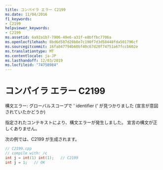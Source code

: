 ```yaml
---
title: コンパイラ エラー C2199
ms.date: 11/04/2016
f1_keywords:
- C2199
helpviewer_keywords:
- C2199
ms.assetid: 6a92a1b7-7906-49e6-a31f-e8bffbc7706a
ms.openlocfilehash: 8bd6d587d28b8e7c190f7d3d58448fda501796cf
ms.sourcegitcommit: 16fa847794b60bf40c67d20f74751a67fccb602e
ms.translationtype: MT
ms.contentlocale: ja-JP
ms.lasthandoff: 12/03/2019
ms.locfileid: "74758984"
---
```

# <a name="compiler-error-c2199"></a>コンパイラ エラー C2199

構文エラー: グローバルスコープで ' identifier (' が見つかりました (宣言が意図されていたかどうか)

指定されたコンテキストにより、構文エラーが発生しました。 宣言の構文が正しくありません。

次の例では、C2199 が生成されます。

```cpp
// C2199.cpp
// compile with: /c
int j = int(1) int(1);   // C2199
int j = 1;   // OK
```

